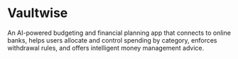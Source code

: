 # Vaultwise
An AI-powered budgeting and financial planning app that connects to online banks, helps users allocate and control spending by category, enforces withdrawal rules, and offers intelligent money management advice.

